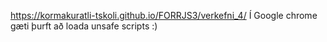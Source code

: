 https://kormakuratli-tskoli.github.io/FORRJS3/verkefni_4/
Í Google chrome gæti þurft að loada unsafe scripts :)

